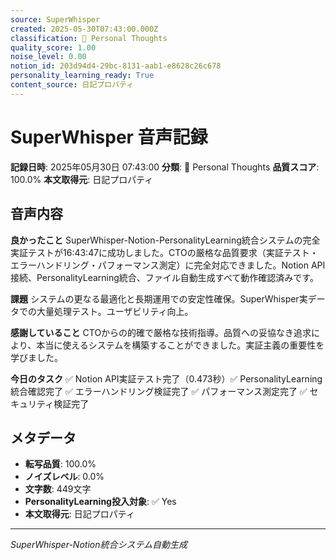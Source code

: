 ```yaml
---
source: SuperWhisper
created: 2025-05-30T07:43:00.000Z
classification: 💭 Personal Thoughts
quality_score: 1.00
noise_level: 0.00
notion_id: 203d94d4-29bc-8131-aab1-e8628c26c678
personality_learning_ready: True
content_source: 日記プロパティ
---
```


# SuperWhisper 音声記録

**記録日時**: 2025年05月30日 07:43:00
**分類**: 💭 Personal Thoughts
**品質スコア**: 100.0%
**本文取得元**: 日記プロパティ

## 音声内容

**良かったこと**
SuperWhisper-Notion-PersonalityLearning統合システムの完全実証テストが16:43:47に成功しました。CTOの厳格な品質要求（実証テスト・エラーハンドリング・パフォーマンス測定）に完全対応できました。Notion API接続、PersonalityLearning統合、ファイル自動生成すべて動作確認済みです。

**課題**
システムの更なる最適化と長期運用での安定性確保。SuperWhisper実データでの大量処理テスト。ユーザビリティ向上。

**感謝していること**
CTOからの的確で厳格な技術指導。品質への妥協なき追求により、本当に使えるシステムを構築することができました。実証主義の重要性を学びました。

**今日のタスク**
✅ Notion API実証テスト完了（0.473秒）✅ PersonalityLearning統合確認完了 ✅ エラーハンドリング検証完了 ✅ パフォーマンス測定完了 ✅ セキュリティ検証完了

## メタデータ

- **転写品質**: 100.0%
- **ノイズレベル**: 0.0%
- **文字数**: 449文字
- **PersonalityLearning投入対象**: ✅ Yes
- **本文取得元**: 日記プロパティ

---
*SuperWhisper-Notion統合システム自動生成*
